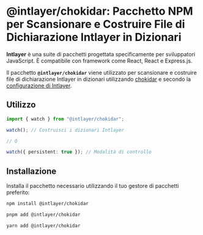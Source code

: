# @intlayer/chokidar: Pacchetto NPM per Scansionare e Costruire File di Dichiarazione Intlayer in Dizionari

**Intlayer** è una suite di pacchetti progettata specificamente per sviluppatori JavaScript. È compatibile con framework come React, React e Express.js.

Il pacchetto **`@intlayer/chokidar`** viene utilizzato per scansionare e costruire file di dichiarazione Intlayer in dizionari utilizzando [chokidar](https://github.com/paulmillr/chokidar) e secondo la [configurazione di Intlayer](https://github.com/aymericzip/intlayer/blob/main/docs/it/configuration.md).

## Utilizzo

```ts
import { watch } from "@intlayer/chokidar";

watch(); // Costruisci i dizionari Intlayer

// O

watch({ persistent: true }); // Modalità di controllo
```

## Installazione

Installa il pacchetto necessario utilizzando il tuo gestore di pacchetti preferito:

```bash packageManager="npm"
npm install @intlayer/chokidar
```

```bash packageManager="pnpm"
pnpm add @intlayer/chokidar
```

```bash packageManager="yarn"
yarn add @intlayer/chokidar
```
